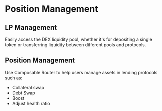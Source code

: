 # Position Management

## **LP** Management

Easily access the DEX liquidity pool, whether it's for depositing a single token or transferring liquidity between different pools and protocols.

## Position Management

Use Composable Router to help users manage assets in lending protocols such as:

* Collateral swap
* Debt Swap
* Boost
* Adjust health ratio

